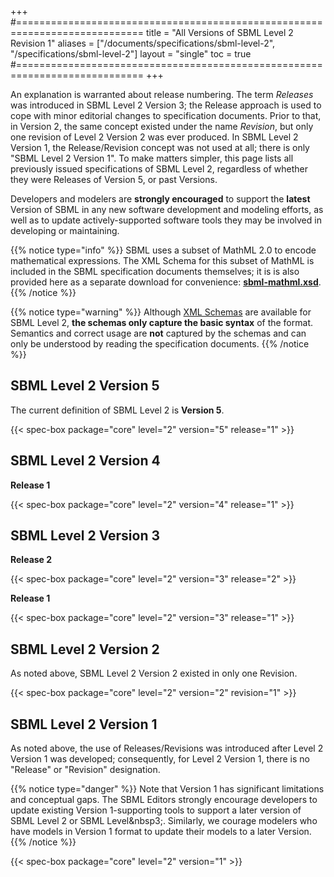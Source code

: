 +++
#============================================================================
title  = "All Versions of SBML Level 2 Revision 1"
aliases = ["/documents/specifications/sbml-level-2", "/specifications/sbml-level-2"]
layout = "single"
toc    = true
#============================================================================
+++

An explanation is warranted about release numbering. The term _Releases_ was introduced in SBML Level&nbsp;2 Version&nbsp;3; the Release approach is used to cope with minor editorial changes to specification documents. Prior to that, in Version&nbsp;2, the same concept existed under the name _Revision_, but only one revision of Level&nbsp;2 Version&nbsp;2 was ever produced. In SBML Level&nbsp;2 Version&nbsp;1, the Release/Revision concept was not used at all; there is only "SBML Level&nbsp;2 Version&nbsp;1". To make matters simpler, this page lists all previously issued specifications of SBML Level&nbsp;2, regardless of whether they were Releases of Version&nbsp;5, or past Versions.

Developers and modelers are **strongly encouraged** to support the **latest** Version of SBML in any new software development and modeling efforts, as well as to update actively-supported software tools they may be involved in developing or maintaining.

{{% notice type="info" %}}
SBML uses a subset of MathML 2.0 to encode mathematical expressions. The XML Schema for this subset of MathML is included in the SBML specification documents themselves; it is is also provided here as a separate download for convenience: [<i class="file-download fa-file-download fas fa-1x"></i> **sbml-mathml.xsd**](/documents/specifications/level-2/sbml-mathml.xsd).
{{% /notice %}}

{{% notice type="warning" %}}
Although [XML Schemas](https://en.wikipedia.org/wiki/XML_schema) are available for SBML Level&nbsp;2, **the schemas only capture the basic syntax** of the format.  Semantics and correct usage are **not** captured by the schemas and can only be understood by reading the specification documents.
{{% /notice %}}


## SBML Level 2 Version 5

The current definition of SBML Level 2 is **Version 5**.

{{< spec-box package="core" level="2" version="5" release="1" >}}


## SBML Level 2 Version 4

**Release 1**

{{< spec-box package="core" level="2" version="4" release="1" >}}


## SBML Level 2 Version 3

**Release 2**

{{< spec-box package="core" level="2" version="3" release="2" >}}

**Release 1**

{{< spec-box package="core" level="2" version="3" release="1" >}}


## SBML Level 2 Version 2

As noted above, SBML Level 2 Version 2 existed in only one Revision.

{{< spec-box package="core" level="2" version="2" revision="1" >}}


## SBML Level 2 Version 1

As noted above, the use of Releases/Revisions was introduced after Level 2 Version 1 was developed; consequently, for Level&nbsp;2 Version&nbsp;1, there is no "Release" or "Revision" designation.

{{% notice type="danger" %}}
Note that Version 1 has significant limitations and conceptual gaps. The SBML Editors strongly encourage developers to update existing Version 1-supporting tools to support a later version of SBML Level 2 or SBML Level&nbsp3;. Similarly, we courage modelers who have models in Version 1 format to update their models to a later Version.
{{% /notice %}}

{{< spec-box package="core" level="2" version="1" >}}

###

